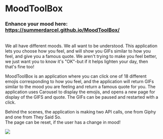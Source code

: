 # MoodToolBox

### Enhance your mood here: https://summerdarcel.github.io/MoodToolBox/
<br>
We all have different moods.  We all want to be understood.  This application lets you choose how you feel, and will show you GIFs similar to how you feel, and give you a famous quote.  We aren't trying to make you feel better, we just want you to know it's "OK"-but if it helps lighten your day, then that's fine too!
<br>

MoodToolBox is an application where you can click one of 18 different emojis corresponding to how you feel, and the application will return GIFs similar to the mood you are feeling and return a famous quote for you.
The application uses Carousel to display the emojis, and opens a new page for display of the GIFS and quote.  The GIFs can be paused and restarted with a click.
<br>

Behind the scenes, the application is making two API calls, one from Giphy and one from They Said So.  
The page can be reset, if the user has a change in mood!

<img src="https://media.giphy.com/media/3oEduXRxrIAvrBFDVK/giphy.gif">
